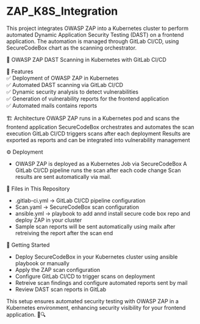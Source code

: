 # ZAP_K8S_Integration
This project integrates OWASP ZAP into a Kubernetes cluster to perform automated Dynamic Application Security Testing (DAST) on a frontend application. The automation is managed through GitLab CI/CD, using SecureCodeBox chart as the scanning orchestrator.

🚀 OWASP ZAP DAST Scanning in Kubernetes with GitLab CI/CD

📌 Features <br/>
  ✅ Deployment of OWASP ZAP in Kubernetes <br/>
  ✅ Automated DAST scanning via GitLab CI/CD <br/>
  ✅ Dynamic security analysis to detect vulnerabilities <br/>
  ✅ Generation of vulnerability reports for the frontend application <br/>
  ✅ Automated mails contains reports <br/>

🏗️ Architecture
OWASP ZAP runs in a Kubernetes pod and scans the frontend application
SecureCodeBox orchestrates and automates the scan execution
GitLab CI/CD triggers scans after each deployment
Results are exported as reports and can be integrated into vulnerability management

⚙️ Deployment
  - OWASP ZAP is deployed as a Kubernetes Job via SecureCodeBox
  A GitLab CI/CD pipeline runs the scan after each code change
  Scan results are sent automatically via mail.

📜 Files in This Repository
  - .gitlab-ci.yml → GitLab CI/CD pipeline configuration
  - Scan.yaml → SecureCodeBox scan configuration
  - ansible.yml → playbook to add annd install secure code box repo and deploy ZAP in your cluster
  - Sample scan reports will be sent automatically using mailx after retreiving the report after the scan end
 
🚀 Getting Started
  - Deploy SecureCodeBox in your Kubernetes cluster using ansible playbook or manually
  - Apply the ZAP scan configuration
  - Configure GitLab CI/CD to trigger scans on deployment
  - Retreive scan findings and configure automated reports sent by mail
  - Review DAST scan reports in GitLab

This setup ensures automated security testing with OWASP ZAP in a Kubernetes environment, enhancing security visibility for your frontend application. 🚀🔍
